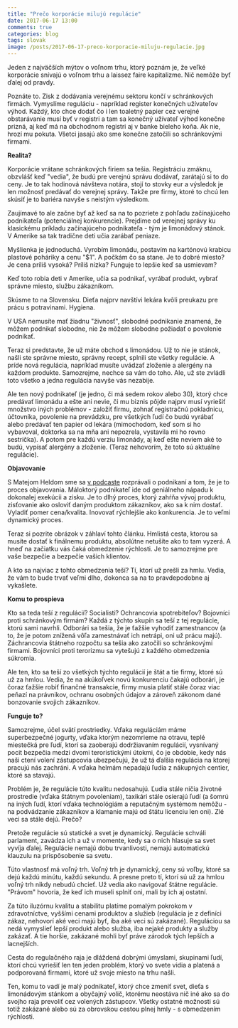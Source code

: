 ```yaml
---
title: "Prečo korporácie milujú regulácie"
date: 2017-06-17 13:00
comments: true
categories: blog
tags: slovak
image: /posts/2017-06-17-preco-korporacie-miluju-regulacie.jpg
---
```


Jeden z najväčších mýtov o voľnom trhu, ktorý poznám je, že veľké
korporácie snívajú o voľnom trhu a laissez faire kapitalizme. Nič nemôže
byť ďalej od pravdy.

Poznáte to. Zisk z dodávania verejnému sektoru končí v schránkových
firmách. Vymyslíme reguláciu - napríklad register konečných užívateľov výhod.
Každý, kto chce dodať čo i len toaletný papier cez verejné obstarávanie
musí byť v registri a tam sa konečný užívateľ výhod konečne prizná, aj
keď má na obchodnom registri aj v banke bieleho koňa. Ak nie, hrozí mu
pokuta. Všetci jasajú ako sme konečne zatočili so schránkovými firmami.

**Realita?**

<!--more-->

Korporácie vrátane schránkových firiem sa tešia. Registráciu zmáknu,
obzvlášť keď "vedia", že budú pre verejnú správu dodávať, zarátajú si
to do ceny.
Je to tak hodinová návšteva notára, stojí to stovky eur a výsledok je len
možnosť predávať do verejnej správy. Takže pre firmy, ktoré to chcú len
skúsiť je to bariéra navyše s neistým výsledkom.

Zaujímavé to ale začne byť až keď sa na to pozriete z pohľadu
začínajúceho podnikateľa (potenciálnej konkurencie). Prejdime od
verejnej správy ku klasickému príkladu začínajúceho podnikateľa -
tým je limonádový stánok. V Amerike sa tak tradične deti učia zarábať
peniaze.

Myšlienka je jednoduchá. Vyrobím limonádu, postavím na kartónovú krabicu
plastové poháriky a cenu "$1". A počkám čo sa stane. Je to dobré miesto?
Je cena príliš vysoká? Príliš nízka? Funguje to lepšie keď sa usmievam?

Keď toto robia deti v Amerike, učia sa podnikať, vyrábať produkt, vybrať
správne miesto, službu zákazníkom.

Skúsme to na Slovensku. Dieťa najprv navštívi lekára kvôli preukazu pre
prácu s potravinami. Hygiena.

V USA nemusíte mať žiadnu "živnosť", slobodné podnikanie znamená, že
môžem podnikať slobodne, nie že môžem slobodne požiadať o povolenie
podnikať.

Teraz si predstavte, že už máte obchod s limonádou. Už to nie je stánok,
našli ste správne miesto, správny recept, splnili ste všetky regulácie.
A príde nová regulácia, napríklad musíte uvádzať zloženie a alergény
na každom produkte. Samozrejme, nechce sa vám do toho. Ale, už ste
zvládli toto všetko a jedna regulácia navyše vás nezabije.

Ale ten nový podnikateľ (je jedno, či má sedem rokov alebo 30),
ktorý chce predávať limonádu a ešte ani nevie, či mu biznis pôjde najprv
musí vyriešiť množstvo iných problémov - založiť firmu, zohnať
registračnú pokladnicu, účtovníka, povolenie na prevádzku, pre všetkých
ľudí čo budú vyrábať alebo predávať ten papier od lekára
(mimochodom, keď som si
ho vybavoval, doktorka sa na mňa ani nepozrela, vystavila mi ho rovno
sestrička). A potom pre každú verziu limonády, aj keď ešte neviem aké
to budú, vypísať alergény a zloženie. (Teraz nehovorím, že toto sú aktuálne
regulácie).

**Objavovanie**

S Matejom Heldom sme sa [v
podcaste](https://juraj.bednar.io/podcast/2017/03/19/matej-held-podnikatelsky-aktivizmus/)
rozprávali o podnikaní a tom, že je to proces objavovania. Máloktorý
podnikateľ ide od geniálneho nápadu k dokonalej exekúcii a zisku. Je to
dlhý proces, ktorý zahŕňa vývoj produktu, zisťovanie ako osloviť daným
produktom zákazníkov, ako sa k nim dostať. Vyladiť pomer cena/kvalita.
Inovovať rýchlejšie ako konkurencia. Je to veľmi dynamický proces.

Teraz si pozrite obrázok v záhlaví tohto článku. Hmlistá cesta, ktorou
sa musíte dostať k finálnemu produktu, absolútne netušíte ako to tam
vyzerá. A hneď na začiatku vás čaká obmedzenie rýchlosti. Je to
samozrejme pre vaše bezpečie a bezpečie vašich klientov.

A kto sa najviac z tohto obmedzenia teší? Tí, ktorí už prešli za hmlu.
Vedia, že vám to bude trvať veľmi dlho, dokonca sa na to pravdepodobne
aj vykašlete.

**Komu to prospieva**

Kto sa teda teší z regulácií? Socialisti? Ochrancovia spotrebiteľov?
Bojovníci proti schránkovým firmám? Každá z týchto skupín sa teší z tej
regulácie, ktorú sami navrhli. Odborári sa tešia, že je ťažšie vyhodiť
zamestnancov (a to, že je potom znížená vôľa zamestnávať ich netrápi,
oni už prácu majú). Záchrancovia štátneho rozpočtu sa tešia ako zatočili
so schránkovými firmami. Bojovníci proti terorizmu sa vytešujú z každého
obmedzenia súkromia.

Ale ten, kto sa teší zo všetkých týchto regulácií je štát a tie firmy,
ktoré sú už za hmlou. Vedia, že na akúkoľvek novú konkurenciu čakajú
odborári, je čoraz ťažšie robiť finančné transakcie, firmy musia platiť
stále čoraz viac peňazí na právnikov, ochranu osobných údajov a zároveň
zákonom dané bonzovanie svojich zákazníkov.

**Funguje to?**

Samozrejme, účel svätí prostriedky. Vďaka reguláciám máme superbezpečné
jogurty, vďaka ktorým nezomrieme na otravu, teplé miestečká pre ľudí,
ktorí sa zaoberajú dodržiavaním regulácií, vysnívaný pocit bezpečia
medzi dvomi teroristickými útokmi, čo je obdobie, kedy nás naši ctení
volení zástupcovia ubezpečujú, že už tá ďalšia regulácia na ktorej
pracujú nás zachráni. A vďaka helmám nepadajú ľudia z nákupných centier,
ktoré sa stavajú.

Problém je, že regulácie túto kvalitu nedosahujú. Ľudia stále ničia
životné prostredie (vďaka štátnym povoleniam), taxikári stále osierajú
ľudí (a šomrú na iných ľudí, ktorí vďaka technológiám a reputačným
systémom nemôžu - na podvádzanie zákazníkov a klamanie majú od
štátu licenciu len oni). Zlé veci sa stále dejú. Prečo?

Pretože regulácie sú statické a svet je dynamický. Regulácie schváli
parlament, zavádza ich a už v momente, kedy sa o nich hlasuje sa svet
vyvíja ďalej. Regulácie nemajú dobu trvanlivosti, nemajú automatickú
klauzulu na prispôsobenie sa svetu.

Túto vlastnosť má voľný trh. Voľný trh je dynamický, ceny sú voľby,
ktoré sa dejú každú minútu, každú sekundu. A presne preto tí, ktorí sú
už za hmlou voľný trh nikdy nebudú chcieť. Už vedia ako navigovať štátne
regulácie. "Právom" hovoria, že keď ich museli splniť oni, mali by ich
aj ostatní.

Za túto iluzórnu kvalitu a stabilitu platíme pomalým pokrokom v
zdravotníctve, vyššími cenami produktov a služieb (regulácia je z
definíci zákaz, nehovorí aké veci majú byť, iba aké veci sú zakázané).
Reguláciou sa nedá vymyslieť lepší produkt alebo služba, iba nejaké
produkty a služby zakázať. A tie horšie, zakázané mohli byť práve
zárodok tých lepších a lacnejších.

Cesta do regulačného raja je dláždená dobrými úmyslami, skupinami ľudí,
ktorí chcú vyriešiť len ten jeden problém, ktorý vo svete vidia a
platená a podporovaná firmami, ktoré už svoje miesto na trhu našli.

Ten, komu to vadí je malý podnikateľ, ktorý chce zmeniť svet, dieťa s
limonádovým stánkom a obyčajný volič, ktorému neostáva nič iné ako sa
do svojho raja prevoliť cez volených zástupcov. Všetky ostatné možnosti
sú totiž zakázané alebo sú za obrovskou cestou plnej hmly - s obmedzením
rýchlosti.
